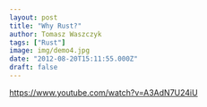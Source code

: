 ```yaml
---
layout: post
title: "Why Rust?"
author: Tomasz Waszczyk
tags: ["Rust"]
image: img/demo4.jpg
date: "2012-08-20T15:11:55.000Z"
draft: false
---
```


https://www.youtube.com/watch?v=A3AdN7U24iU